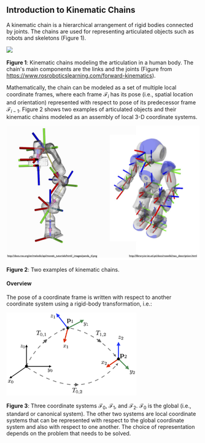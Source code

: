 ## Introduction to Kinematic Chains

A kinematic chain is a hierarchical arrangement of rigid bodies connected by joints. The chains are used for representing articulated objects such as robots and skeletons (Figure 1). 

![](https://static.wixstatic.com/media/407007_c5daad03a8db41a394a881b9c59aa224~mv2.png/v1/fill/w_438,h_447,al_c,q_85,enc_auto/1_PNG.png)

**Figure 1**: Kinematic chains modeling the articulation in a human body. The chain's main components are the links and the joints (Figure from https://www.rosroboticslearning.com/forward-kinematics). 

Mathematically, the chain can be modeled as a set of multiple local coordinate frames, where each frame $\mathcal F_{i}$ has its pose (i.e., spatial location and orientation) represented with respect to pose of its predecessor frame $\mathcal F_{i-1}$. Figure 2 shows two examples of articulated objects and their kinematic chains modeled as an assembly of local 3-D coordinate systems. 

<img src="multipleLocalFrames.jpg" alt="multipleLocalFrames" style="zoom:67%;" />

**Figure 2**: Two examples of kinematic chains.

#### Overview 

The pose of a coordinate frame is written with respect to another coordinate system using a rigid-body transformation, i.e.:



<img src="three_systems.png" alt="three_systems" style="zoom: 33%;" />

**Figure 3**: Three coordinate systems  $\mathcal F_{0}$, $\mathcal F_{1}$, and  $\mathcal F_{2}$.   $\mathcal F_{0}$ is the global (i.e., standard or canonical system). The other two systems are local coordinate systems that can be represented with respect to the global coordinate system and also with respect to one another. The choice of representation depends on the problem that needs to be solved.

#### 









 
